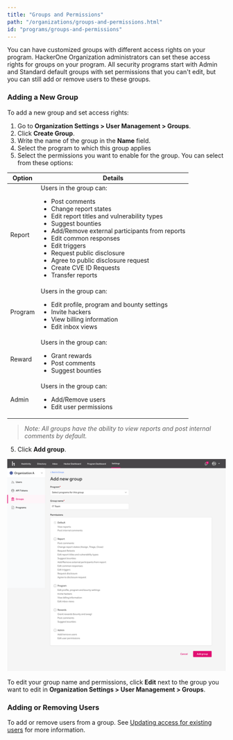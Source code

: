 ```yaml
---
title: "Groups and Permissions"
path: "/organizations/groups-and-permissions.html"
id: "programs/groups-and-permissions"
---
```


You can have customized groups with different access rights on your program. HackerOne Organization administrators can set these access rights for groups on your program. All security programs start with Admin and Standard default groups with set permissions that you can't edit, but you can still add or remove users to these groups.

### Adding a New Group
To add a new group and set access rights:
1. Go to **Organization Settings > User Management > Groups**.
2. Click **Create Group**.
3. Write the name of the group in the **Name** field.
4. Select the program to which this group applies
5. Select the permissions you want to enable for the group. You can select from these options:

Option | Details
------ | ------
Report | Users in the group can: <ul><li>Post comments</li><li>Change report states</li><li>Edit report titles and vulnerability types</li><li>Suggest bounties</li><li>Add/Remove external participants from reports</li><li>Edit common responses</li><li>Edit triggers</li><li>Request public disclosure</li><li>Agree to public disclosure request</li><li>Create CVE ID Requests</li><li>Transfer reports</li>
Program | Users in the group can: <ul><li>Edit profile, program and bounty settings</li><li>Invite hackers</li><li>View billing information</li><li>Edit inbox views</li>
Reward | Users in the group can: <ul><li>Grant rewards</li><li>Post comments</li><li>Suggest bounties</li>
Admin | Users in the group can: <ul><li>Add/Remove users</li><li>Edit user permissions</li>

><i>Note: All groups have the ability to view reports and post internal comments by default.</i>

5. Click **Add group**.

![user group](./images/user-management-group.png)

To edit your group name and permissions, click **Edit** next to the group you want to edit in **Organization Settings > User Management > Groups**.

### Adding or Removing Users
To add or remove users from a group. See [Updating access for existing users](/organizations/user-management.html#updating-access-for-existing-users) for more information.
